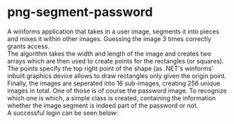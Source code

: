 # png-segment-password
A winforms application that takes in a user image, segments it into pieces and mixes it within other images. Guessing the image 3 times correctly grants access.
<br/>
The algorithm takes the width and length of the image and creates two arrays which are then used to create points for the rectangles (or squares). The points specify the top right point of the shape (as .NET's winforms' inbuilt graphics device allows to draw rectangles only given the origin point.
<br/>
Finally, the images are seperated into 16 sub-images, creating 256 unique images in total. One of those is of course the password image. To recognize which one is which, a simple class is created, containing the information whether the image segment is indeed part of the password or not.
<br/>
A successful login can be seen below:
